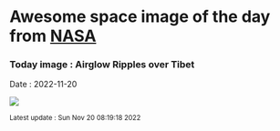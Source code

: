 
# Awesome space image of the day from [NASA](https://api.nasa.gov/)

### Today image : Airglow Ripples over Tibet
Date : 2022-11-20

![](https://apod.nasa.gov/apod/image/2211/rippledsky_dai_960.jpg)

<small>Latest update : Sun Nov 20 08:19:18 2022</small>
        